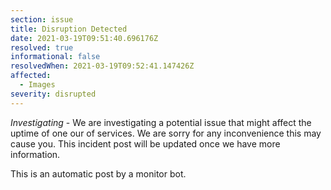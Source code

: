 ```yaml
---
section: issue
title: Disruption Detected
date: 2021-03-19T09:51:40.696176Z
resolved: true
informational: false
resolvedWhen: 2021-03-19T09:52:41.147426Z
affected:
  - Images
severity: disrupted
---
```

*Investigating* - We are investigating a potential issue that might affect the uptime of one our of services. We are sorry for any inconvenience this may cause you. This incident post will be updated once we have more information.

This is an automatic post by a monitor bot.
        